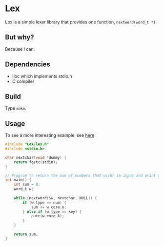 # Lex

Lex is a simple lexer library that provides one function, `nextword(word_t *)`.

## But why?

Because I can.

## Dependencies

- libc which implements stdio.h
- C compiler

## Build

Type `make`.

## Usage

To see a more interesting example, see [here](https://github.com/nmke-de/rpn).

```C
#include "Lex/lex.h"
#include <stdio.h>

char nextchar(void *dummy) {
	return fgetc(stdin);
}

// Program to return the sum of numbers that occur in input and print any other occuring character.
int main() {
	int sum = 0;
	word_t w;
	
	while (nextword(&w, nextchar, NULL)) {
		if (w.type == num) {
			sum += w.core.n;
		} else if (w.type == key) {
			putc(w.core.k);
		}
	}
	
	return sum;
}
```
